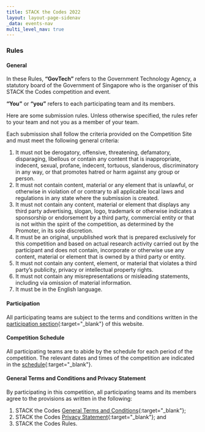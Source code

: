 ```yaml
---
title: STACK the Codes 2022
layout: layout-page-sidenav
_data: events-nav
multi_level_nav: true
---
```


### Rules

#### General

In these Rules, **“GovTech”** refers to the Government Technology Agency, a statutory board of the Government of Singapore who is the organiser of this STACK the Codes competition and event.

**“You”** or **“you”** refers to each participating team and its members.

Here are some submission rules. Unless otherwise specified, the rules refer to your team and not you as a member of your team.

Each submission shall follow the criteria provided on the Competition Site and must meet the following general criteria:

1. It must not be derogatory, offensive, threatening, defamatory, disparaging, libellous or contain any content that is inappropriate, indecent, sexual, profane, indecent, tortuous, slanderous, discriminatory in any way, or that promotes hatred or harm against any group or person.
2. It must not contain content, material or any element that is unlawful, or otherwise in violation of or contrary to all applicable local laws and regulations in any state where the submission is created.
3. It must not contain any content, material or element that displays any third party advertising, slogan, logo, trademark or otherwise indicates a sponsorship or endorsement by a third party, commercial entity or that is not within the spirit of the competition, as determined by the Promoter, in its sole discretion.
4. It must be an original, unpublished work that is prepared exclusively for this competition and based on actual research activity carried out by the participant and does not contain, incorporate or otherwise use any content, material or element that is owned by a third party or entity.
5. It must not contain any content, element, or material that violates a third party’s publicity, privacy or intellectual property rights.
6. It must not contain any misrepresentations or misleading statements, including via omission of material information.
7. It must be in the English language.

#### Participation

All participating teams are subject to the terms and conditions written in the [participation section](/communities/events/jaga-the-stack/stack-the-codes-2020/participation){:target="_blank"} of this website.

#### Competition Schedule

All participating teams are to abide by the schedule for each period of the competition. The relevant dates and times of the competition are indicated in the [schedule](/communities/events/jaga-the-stack/stack-the-codes-2020#schedule){:target="_blank"}.

#### General Terms and Conditions and Privacy Statement

By participating in this competition, all participating teams and its members agree to the provisions as written in the following:

1. STACK the Codes [General Terms and Conditions](/communities/events/jaga-the-stack/stack-the-codes-2020/general-terms-and-conditions){:target="_blank"};
2. STACK the Codes [Privacy Statement](/communities/events/jaga-the-stack/stack-the-codes-2020/privacy-statement){:target="_blank"}; and
3. STACK the Codes Rules.